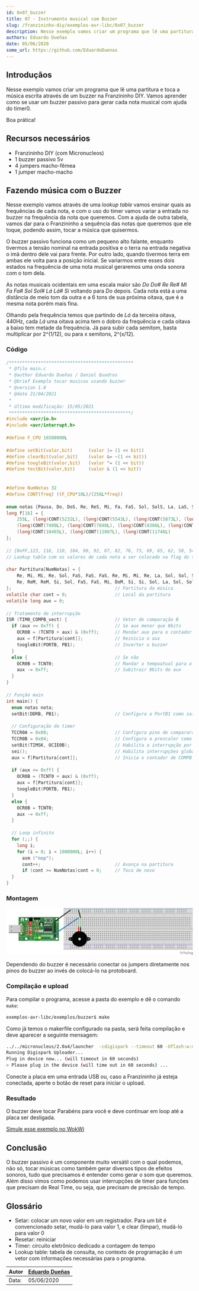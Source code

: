 ```yaml
---
id: 0x07_buzzer
title: 07 - Instrumento musical com Buzzer
slug: /franzininho-diy/exemplos-avr-libc/0x07_buzzer
description: Nesse exemplo vamos criar um programa que lê uma partitura e toca a música escrita através de um buzzer no Franzininho DIY
authors: Eduardo Dueñas
date: 05/06/2020
some_url: https://github.com/EduardoDuenas
---
```


## **Introdução**s

Nesse exemplo vamos criar um programa que lê uma partitura e toca a música escrita através de um buzzer na Franzininho DIY. Vamos aprender como se usar um buzzer passivo para gerar cada nota musical com ajuda do timer0.

Boa prática!

## **Recursos necessários**

- Franzininho DIY (com Micronucleos)
- 1 buzzer passivo 5v
- 4 jumpers macho-fêmea
- 1 jumper macho-macho

## **Fazendo música com o Buzzer**

Nesse exemplo vamos através de uma *lookup table* vamos ensinar quais as frequências de cada nota, e com o uso do timer vamos variar a entrada no buzzer na frequência da nota que queremos. Com a ajuda de outra tabela, vamos dar para o Franzininho a sequência das notas que queremos que ele toque, podendo assim, tocar a música que quisermos.

O buzzer passivo funciona como um pequeno alto falante, enquanto tivermos a tensão nominal na entrada positiva e o terra na entrada negativa o imã dentro dele vai para frente. Por outro lado, quando tivermos terra em ambas ele volta para a posição inicial. Se variarmos entre esses dois estados na frequência de uma nota musical geraremos uma onda sonora com o tom dela.

As notas musicais ocidentais em uma escala maior são *Do Do# Re Re# Mi Fa Fa# Sol Sol# Lá Lá# Si* voltando para *Do* depois. Cada nota está a uma distância de meio tom da outra e a 6 tons de sua próxima oitava, que é a mesma nota porém mais fina.

Olhando pela frequência temos que partindo de *Lá* da terceira oitava, 440Hz, cada *Lá* uma oitava acima tem o dobro da frequência e cada oitava a baixo tem metade da frequência. Já para subir cada semitom, basta multiplicar por 2^(1/12), ou para x semitons, 2^(x/12).

### **Código**

```c
/***********************************************
 * @file main.c
 * @author Eduardo Dueñas / Daniel Quadros
 * @brief Exemplo tocar musicas usando buzzer
 * @version 1.0
 * @date 21/04/2021
 *
 * última modificação: 15/05/2021
 **********************************************/
#include <avr/io.h>
#include <avr/interrupt.h>

#define F_CPU 16500000L

#define setBit(valor,bit)      (valor |= (1 << bit))
#define clearBit(valor,bit)    (valor &= ~(1 << bit))
#define toogleBit(valor,bit)   (valor ^= (1 << bit))
#define testBit(valor,bit)     (valor & (1 << bit))


#define NumNotas 32
#define CONT(freq) ((F_CPU*10L)/(256L*freq))

enum notas {Pausa, Do, DoS, Re, ReS, Mi, Fa, FaS, Sol, SolS, La, LaS, Si, DoM, DoSM, ReM};
long f[16] = {
    255L, (long)CONT(5232L), (long)CONT(5543L), (long)CONT(5873L), (long)CONT(6222L), (long)CONT(6592L), (long)CONT(6984L),
    (long)CONT(7400L), (long)CONT(7840L), (long)CONT(8306L), (long)CONT(8800L), (long)CONT(9323L), (long)CONT(9877L),
    (long)CONT(10465L), (long)CONT(11087L), (long)CONT(11746L)
};

// {0xFF,123, 116, 110, 104, 98, 92, 87, 82, 78, 73, 69, 65, 62, 58, 54}
// Lookup table com os valores de cada nota a ser colocado na flag do timer

char Partitura[NumNotas] = {
    Re, Mi, Mi, Re, Sol, FaS, FaS, FaS, Re, Mi, Mi, Re, La, Sol, Sol, Sol,
    Re, ReM, ReM, Si, Sol, FaS, FaS, Mi, DoM, Si, Si, Sol, La, Sol, Sol, Sol
};                                       // Partitura da música
volatile char cont = 0;                  // Local da partitura
volatile long aux = 0;

// Tratamento de interrupção
ISR (TIM0_COMPB_vect) {                  // Vetor de comparação B
  if (aux <= 0xff) {                     // Se aux menor que 8bits
    OCR0B = (TCNT0 + aux) & (0xff);      // Mandar aux para o contador
    aux = f[Partitura[cont]];            // Reinicia o aux
    toogleBit(PORTB, PB1);               // Inverter o buzzer
  }
  else {                                 // Se não
    OCR0B = TCNT0;                       // Mandar o tempoatual para o contador, o mesmo que esperar um overflow
    aux -= 0xff;                         // Subitrair 8bits do aux
  }
}

// Função main
int main() {
  enum notas nota;
  setBit(DDRB, PB1);                     // Configura o PortB1 como saída, pino do buzzer

  // Configuração do timer
  TCCR0A = 0x00;                         // Configura pino de compararação desconectado
  TCCR0B = 0x04;                         // Configura o prescaler como 256
  setBit(TIMSK, OCIE0B);                 // Habilita a interrupção por comparação de COMPB
  sei();                                 // Habilita interrupções globais
  aux = f[Partitura[cont]];              // Inicia o contador de COMPB

  if (aux <= 0xff) {
    OCR0B = (TCNT0 + aux) & (0xff);
    aux = f[Partitura[cont]];
    toogleBit(PORTB, PB1);
  }
  else {
    OCR0B = TCNT0;
    aux -= 0xff;
  }

  // Loop infinito
  for (;;) {
    long i;
    for (i = 0; i < 1000000L; i++) {
      asm ("nop");
      cont++;                            // Avança na partitura
      if (cont >= NumNotas)cont = 0;     // Toca de novo
  }
}
```

### **Montagem**

![circuito buzzer](img/0x07/Exemplo_Buzzer_Circuito.png)

Dependendo do buzzer é necessário conectar os jumpers diretamente nos pinos do buzzer ao invés de colocá-lo na protoboard.

### **Compilação e upload**

Para compilar o programa, acesse a pasta do exemplo e dê o comando `make`:

```bash
exemplos-avr-libc/exemplos/buzzer$ make
```

Como já temos o makerfile configurado na pasta, será feita compilação e deve aparecer a seguinte mensagem:

```bash
../../micronucleus/2.0a4/launcher  -cdigispark --timeout 60 -Uflash:w:main.hex:i
Running Digispark Uploader...
Plug in device now... (will timeout in 60 seconds)
> Please plug in the device (will time out in 60 seconds) ...
```

Conecte a placa em uma entrada USB ou, caso a Franzininho já esteja conectada, aperte o botão de reset para iniciar o upload.

### **Resultado**

O buzzer deve tocar Parabéns para você e deve continuar em loop até a placa ser desligada.

[Simule esse exemplo no WokWi](https://wokwi.com/arduino/projects/302834828095521293)

## **Conclusão**

O buzzer passivo é um componente muito versátil com o qual podemos, não só, tocar músicas como também gerar diversos tipos de efeitos sonoros, tudo que precisamos é entender como gerar o som que queremos. Além disso vimos como podemos usar interrupções de timer para funções que precisam de Real Time, ou seja, que precisam de precisão de tempo.

## Glossário

- Setar: colocar um novo valor em um registrador. Para um bit é convencionado setar, mudá-lo para valor 1, e clear (limpar), mudá-lo para valor 0
- Resetar: reiniciar
- Timer: circuito eletrônico dedicado a contagem de tempo
- Lookup table: tabela de consulta, no contexto de programação é um vetor com informações necessárias para o programa.

| Autor | [Eduardo Dueñas](https://github.com/EduardoDuenas) |
|-------|-------------|
| Data: | 05/06/2020  |
